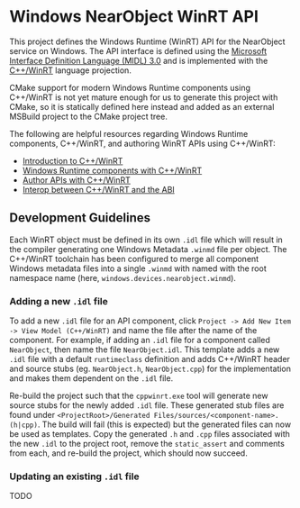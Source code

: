 
# Windows NearObject WinRT API

This project defines the Windows Runtime (WinRT) API for the NearObject service on Windows. The API interface is defined using the [Microsoft Interface Definition Language (MIDL) 3.0](https://learn.microsoft.com/en-us/uwp/midl-3/) and is implemented with the [C++/WinRT](https://learn.microsoft.com/en-us/windows/uwp/cpp-and-winrt-apis/intro-to-using-cpp-with-winrt) language projection.

CMake support for modern Windows Runtime components using C++/WinRT is not yet mature enough for us to generate this project with CMake, so it is statically defined here instead and added as an external MSBuild project to the CMake project tree.

The following are helpful resources regarding Windows Runtime components, C++/WinRT, and authoring WinRT APIs using C++/WinRT:

* [Introduction to C++/WinRT](https://learn.microsoft.com/en-us/windows/uwp/cpp-and-winrt-apis/intro-to-using-cpp-with-winrt)
* [Windows Runtime components with C++/WinRT](https://learn.microsoft.com/en-us/windows/uwp/winrt-components/create-a-windows-runtime-component-in-cppwinrt)
* [Author APIs with C++/WinRT](https://learn.microsoft.com/en-us/windows/uwp/cpp-and-winrt-apis/author-apis#if-youre-authoring-a-runtime-class-in-a-windows-runtime-component)
* [Interop between C++/WinRT and the ABI](https://learn.microsoft.com/en-us/windows/uwp/cpp-and-winrt-apis/interop-winrt-abi?source=recommendations)

## Development Guidelines

Each WinRT object must be defined in its own `.idl` file which will result in the compiler generating one Windows Metadata `.winmd` file per object. The C++/WinRT toolchain has been configured to merge all component Windows metadata files into a single `.winmd` with named with the root namespace name (here, `windows.devices.nearobject.winmd`).

### Adding a new `.idl` file

To add a new `.idl` file for an API component, click `Project -> Add New Item -> View Model (C++/WinRT)` and name the file after the name of the component. For example, if adding an `.idl` file for a component called `NearObject`, then name the file `NearObject.idl`. This template adds a new `.idl` file with a default `runtimeclass` definition and adds C++/WinRT header and source stubs (eg. `NearObject.h`, `NearObject.cpp`) for the implementation and makes them dependent on the `.idl` file.

Re-build the project such that the `cppwinrt.exe` tool will generate new source stubs for the newly added `.idl` file. These generated stub files are found under `<ProjectRoot>/Generated Files/sources/<component-name>.(h|cpp)`. The build will fail (this is expected) but the generated files can now be used as templates. Copy the generated `.h` and `.cpp` files associated with the new `.idl` to the project root, remove the `static_assert` and comments from each, and re-build the project, which should now succeed.

### Updating an existing `.idl` file

TODO

